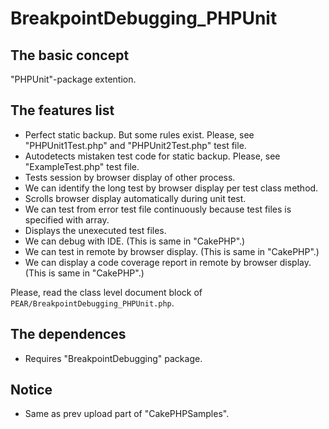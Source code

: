 BreakpointDebugging_PHPUnit
========================================

The basic concept
-----------------

"PHPUnit"-package extention.

The features list
-----------------

* Perfect static backup. But some rules exist. Please, see "PHPUnit1Test.php" and "PHPUnit2Test.php" test file.
* Autodetects mistaken test code for static backup. Please, see "ExampleTest.php" test file.
* Tests session by browser display of other process.
* We can identify the long test by browser display per test class method.
* Scrolls browser display automatically during unit test.
* We can test from error test file continuously because test files is specified with array.
* Displays the unexecuted test files.
* We can debug with IDE. (This is same in "CakePHP".)
* We can test in remote by browser display. (This is same in "CakePHP".)
* We can display a code coverage report in remote by browser display. (This is same in "CakePHP".)

Please, read the class level document block of `PEAR/BreakpointDebugging_PHPUnit.php`.

The dependences
---------------

* Requires "BreakpointDebugging" package.

Notice
------

* Same as prev upload part of "CakePHPSamples".
